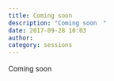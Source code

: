 ```yaml
---
title: Coming soon　
description: "Coming soon　"
date: 2017-09-28 10:03
author:
category: sessions
---
```

Coming soon　